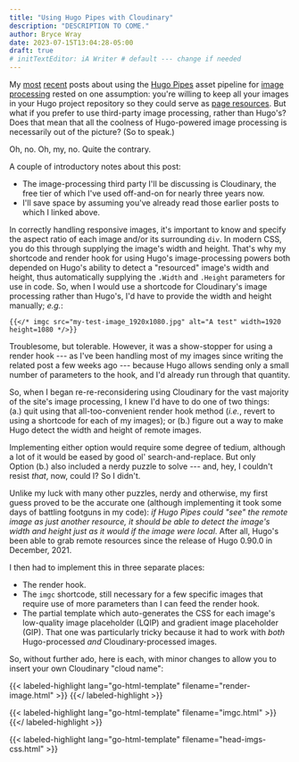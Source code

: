 ```yaml
---
title: "Using Hugo Pipes with Cloudinary"
description: "DESCRIPTION TO COME."
author: Bryce Wray
date: 2023-07-15T13:04:28-05:00
draft: true
# initTextEditor: iA Writer # default --- change if needed
---
```


My [most](/posts/2023/04/better-code-image-processing-hugo) [recent](/posts/2023/05/better-code-image-processing-hugo-render-hook-edition/) posts about using the [Hugo Pipes](https://gohugo.io/hugo-pipes/) asset pipeline for [image processing](https://gohugo.io/content-management/image-processing/) rested on one assumption: you're willing to keep all your images in your Hugo project repository so they could serve as [page resources](https://gohugo.io/content-management/page-resources/). But what if you prefer to use third-party image processing, rather than Hugo's? Does that mean that all the coolness of Hugo-powered image processing is necessarily out of the picture? (So to speak.)

Oh, no. Oh, my, no. Quite the contrary.

<!--more-->

A couple of introductory notes about this post:
- The image-processing third party I'll be discussing is Cloudinary, the free tier of which I've used off-and-on for nearly three years now.
- I'll save space by assuming you've already read those earlier posts to which I linked above.

In correctly handling responsive images, it's important to know and specify the aspect ratio of each image and/or its surrounding `div`. In modern CSS, you do this through supplying the image's width and height. That's why my shortcode and render hook for using Hugo's image-processing powers both depended on Hugo's ability to detect a "resourced" image's width and height, thus automatically supplying the `.Width` and `.Height` parameters for use in code. So, when I would use a shortcode for Cloudinary's image processing rather than Hugo's, I'd have to provide the width and height manually; *e.g.*:

```go-html-template
{{</* imgc src="my-test-image_1920x1080.jpg" alt="A test" width=1920 height=1080 */>}}
```

Troublesome, but tolerable. However, it was a show-stopper for using a render hook --- as I've been handling most of my images since writing the related post a few weeks ago --- because Hugo allows sending only a small number of parameters to the hook, and I'd already run through that quantity.

So, when I began re-re-reconsidering using Cloudinary for the vast majority of the site's image processing, I knew I'd have to do one of two things: (a.) quit using that all-too-convenient render hook method (*i.e.*, revert to using a shortcode for each of my images); or (b.) figure out a way to make Hugo detect the width and height of remote images.

Implementing either option would require some degree of tedium, although a lot of it would be eased by good ol' search-and-replace. But only Option (b.) also included a nerdy puzzle to solve --- and, hey, I couldn't resist *that*, now, could I? So I didn't.

Unlike my luck with many other puzzles, nerdy and otherwise, my first guess proved to be the accurate one (although implementing it took some days of battling footguns in my code): *if Hugo Pipes could "see" the remote image as just another resource, it should be able to detect the image's width and height just as it would if the image were local*. After all, Hugo's been able to grab remote resources since the release of Hugo 0.90.0 in December, 2021.

I then had to implement this in three separate places:

- The render hook.
- The `imgc` shortcode, still necessary for a few specific images that require use of more parameters than I can feed the render hook.
- The partial template which auto-generates the CSS for each image's low-quality image placeholder (LQIP) and gradient image placeholder (GIP). That one was particularly tricky because it had to work with *both* Hugo-processed *and* Cloudinary-processed images.

So, without further ado, here is each, with minor changes to allow you to insert your own Cloudinary "cloud name":

{{< labeled-highlight lang="go-html-template" filename="render-image.html" >}}
{{</ labeled-highlight >}}

{{< labeled-highlight lang="go-html-template" filename="imgc.html" >}}
{{</ labeled-highlight >}}

{{< labeled-highlight lang="go-html-template" filename="head-imgs-css.html" >}}
